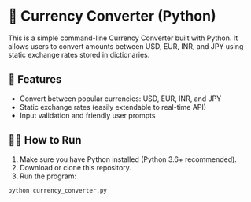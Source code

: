 # 💱 Currency Converter (Python)

This is a simple command-line Currency Converter built with Python. It allows users to convert amounts between USD, EUR, INR, and JPY using static exchange rates stored in dictionaries.

## 🚀 Features

- Convert between popular currencies: USD, EUR, INR, and JPY
- Static exchange rates (easily extendable to real-time API)
- Input validation and friendly user prompts

## 🧑‍💻 How to Run

1. Make sure you have Python installed (Python 3.6+ recommended).
2. Download or clone this repository.
3. Run the program:

```bash
python currency_converter.py
